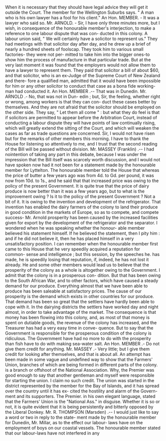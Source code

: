 When it is necessary that they should have legal advice they will get it outside the Court. The member for the Wellington Suburbs says. " A man who is his own lawyer has a fool for his client." An Hon. MEMBER. - It was a lawyer who said so. Mr. ARNOLD. - Sir, I have only three minutes more, but I wish, in consequence of the honourable member's interjection, to make a reference to one labour dispute that was con- ducted in this colony. A labour union said, " We will certainly have a solicitor to represent us." They had meetings with that solicitor day after day, and he drew up a brief of nearly a hundred sheets of foolscap. They took him to various small factories- they were not per- mitted to take him into the bigger ones-to show him the process of manufacture in that particular trade. But at the very last moment it was found that the employers would not allow them to have a lawyer to represent them. They paid that solicitor a bill of about $60, and that solicitor, who is an ex-Judge of the Supreme Court of New Zealand and there- fore a qualified man, admitted that it would have been impossible for him or any other solicitor to conduct that case as a bona fide working-man had conducted it. An Hon. MEMBER .-- That was in Dunedin. Mr. ARNOLD .- No, that was not in Dun- edin ; but, Sir, the feeling, whether right or wrong, among workers is that they can con- duct these cases better by themselves. And they are not afraid that the solicitor should be employed on the other side. They say, " Let them all come " : but what they do feel is that if solicitors are permitted to appear before the Arbitration Court, instead of conducting a labour dispute they will have points of law continually rising, which will greatly extend the sitting of the Court, and which will weaken the cases as far as trade questions are concerned. Sir, I would not have risen but for the remarks of other members this morning. I have to thank the House for listening so attentively to me, and I trust that the second reading of the Bill will be passed without division. Mr. MASSEY (Franklin) .-- I had nointention of taking any part in this debate, because I was under the impression that the Bill itself was scarcely worth discussion, and I would not have spoken now had it not been for a statement made by the honourable member for Lyttelton. The honourable member told the House that whereas the price of butter a few years ago was from 4d. to Gd. per pound, it was now from 10d. to 1s., and he said that that increased price was owing to the policy of the present Government. It is quite true that the price of dairy produce is now better than it was a few years ago, but to what is the improvement owing ? Is it to the policy of the present Government ? Not a bit of it. It is owing to the invention and development of the refrigerator. That invention has enabled the dairy farmers of the colony to land their produce in good condition in the markets of Europe, so as to compete, and compete success- Mr. Arnold prosperity has been caused by the increased facilities given for export by the development of the refrigerator and the separator. I wondered when he was speaking whether the honour- able member believed his statement himself. If he believed the statement, then I pity him : and if he did not believe it, then he has placed himself in a very unsatisfactory position. I can remember when the honourable member first came to this House that he very speedily acquired a reputation for common- sense and intelligence ; but this session, by the speeches he. has made, he is speedily losing that reputation, if, indeed, he has not lost it already. He and some other members would lead us to believe that the prosperity of the colony as a whole is altogether owing to the Government. I admit that the colony is in a prosperous con- dition. But that has been owing to the South African War, and to other factors, which have caused a steady demand for our produce. Everything almost that we have been able to produce has been saleable at satisfactory prices. The cause of our prosperity is the demand which exists in other countries for our produce. That demand has been so great that the settlers have hardly been able to cope with it. In the dairying districts the settlers have worked day and night almost, in order to take advantage of the market. The consequence is that money has been flowing into this colony, and, as most of that money is spent on dutiable goods, the revenue of the colony has increased, and the Treasurer has had a very easy time in conve- quence. But to say that the Government is responsible for the prosperous condition of the colony is ridiculous. The Government have had no more to do with the prosperity than fish have to do with making sea-water salt. An Hon. MEMBER .- Do not give them credit for anything. Mr. MASSEY .- Very little; but I give them credit for looking after themselves, and that is about all. An attempt has been made in some vague and undefined way to show that the Farmers' Union, branches of which are being formed in different parts of the colony. is a branch or offshoot of the National Association. Why, the Premier was good enough to say that another gentleman and myself were responsible for starting the union. I claim no such credit. The union was started in the district represented by the member for the Bay of Islands, and it has spread over the country until it has ex- cited the hostility and alarm of the Govern- ment and its supporters. The Premier. in his own elegant language, stated that the Farmers' Union is the "National Ass." in disguise. Whether it is so or not, it is quite evident that it is being persistently and bitterly opposed by the Liberal Donkey. Mr. R. THOMPSON (Marsden) .-- I would just like to say a word or two in reply to the state- ment made by the honourable member for Dunedin, Mr. Millar, as to the effect our labour- laws have on the employment of boys on our coastal vessels. The honourable member stated that our labour-laws have not interfered in any 